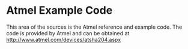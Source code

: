 # Atmel Example Code

This area of the sources is the Atmel reference and example code.  The code is provided by Atmel and can be obtained at http://www.atmel.com/devices/atsha204.aspx